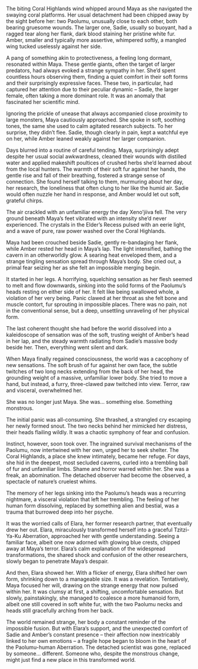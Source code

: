 The biting Coral Highlands wind whipped around Maya as she navigated the swaying coral platforms. Her usual detachment had been chipped away by the sight before her: two Paolumu, unusually close to each other, both bearing gruesome wounds. The larger one, Sadie, usually so buoyant, had a ragged tear along her flank, dark blood staining her pristine white fur. Amber, smaller and typically more assertive, whimpered softly, a mangled wing tucked uselessly against her side.

A pang of something akin to protectiveness, a feeling long dormant, resonated within Maya. These gentle giants, often the target of larger predators, had always evoked a strange sympathy in her. She’d spent countless hours observing them, finding a quiet comfort in their soft forms and their surprisingly expressive faces. These two, in particular, had captured her attention due to their peculiar dynamic – Sadie, the larger female, often taking a more dominant role. It was an anomaly that fascinated her scientific mind.

Ignoring the prickle of unease that always accompanied close proximity to large monsters, Maya cautiously approached. She spoke in soft, soothing tones, the same she used to calm agitated research subjects. To her surprise, they didn’t flee. Sadie, though clearly in pain, kept a watchful eye on her, while Amber leaned weakly against her larger companion.

Days blurred into a routine of careful tending. Maya, surprisingly adept despite her usual social awkwardness, cleaned their wounds with distilled water and applied makeshift poultices of crushed herbs she’d learned about from the local hunters. The warmth of their soft fur against her hands, the gentle rise and fall of their breathing, fostered a strange sense of connection. She found herself talking to them, murmuring about her day, her research, the loneliness that often clung to her like the humid air. Sadie would often nuzzle her hand in response, and Amber would let out soft, grateful chirps.

The air crackled with an unfamiliar energy the day Xeno'jiiva fell. The very ground beneath Maya’s feet vibrated with an intensity she’d never experienced. The crystals in the Elder’s Recess pulsed with an eerie light, and a wave of pure, raw power washed over the Coral Highlands.

Maya had been crouched beside Sadie, gently re-bandaging her flank, while Amber rested her head in Maya’s lap. The light intensified, bathing the cavern in an otherworldly glow. A searing heat enveloped them, and a strange tingling sensation spread through Maya’s body. She cried out, a primal fear seizing her as she felt an impossible merging begin.

It started in her legs. A horrifying, squelching sensation as her flesh seemed to melt and flow downwards, sinking into the solid forms of the Paolumu’s heads resting on either side of her. It felt like being swallowed whole, a violation of her very being. Panic clawed at her throat as she felt bone and muscle contort, fur sprouting in impossible places. There was no pain, not in the conventional sense, but a deep, unsettling unraveling of her physical form.

The last coherent thought she had before the world dissolved into a kaleidoscope of sensation was of the soft, trusting weight of Amber’s head in her lap, and the steady warmth radiating from Sadie’s massive body beside her. Then, everything went silent and dark.

When Maya finally regained consciousness, the world was a cacophony of new sensations. The soft brush of fur against her own face, the subtle twitches of two long necks extending from the back of her head, the grounding weight of a massive, unfamiliar lower body. She tried to move a hand, but instead, a furry, three-clawed paw twitched into view. Terror, raw and visceral, overwhelmed her.

She was no longer just Maya. She was… something else. Something monstrous.

The initial panic was all-consuming. She thrashed, a strangled cry escaping her newly formed snout. The two necks behind her mimicked her distress, their heads flailing wildly. It was a chaotic symphony of fear and confusion.

Instinct, however, soon took over. The ingrained survival mechanisms of the Paolumu, now intertwined with her own, urged her to seek shelter. The Coral Highlands, a place she knew intimately, became her refuge. For days, she hid in the deepest, most secluded caverns, curled into a trembling ball of fur and unfamiliar limbs. Shame and horror warred within her. She was a freak, an abomination. The detached observer had become the observed, a spectacle of nature’s cruelest whims.

The memory of her legs sinking into the Paolumu’s heads was a recurring nightmare, a visceral violation that left her trembling. The feeling of her human form dissolving, replaced by something alien and bestial, was a trauma that burrowed deep into her psyche.

It was the worried calls of Elara, her former research partner, that eventually drew her out. Elara, miraculously transformed herself into a graceful Tzitzi-Ya-Ku Aberration, approached her with gentle understanding. Seeing a familiar face, albeit one now adorned with glowing blue crests, chipped away at Maya’s terror. Elara’s calm explanation of the widespread transformations, the shared shock and confusion of the other researchers, slowly began to penetrate Maya’s despair.

And then, Elara showed her. With a flicker of energy, Elara shifted her own form, shrinking down to a manageable size. It was a revelation. Tentatively, Maya focused her will, drawing on the strange energy that now pulsed within her. It was clumsy at first, a shifting, uncomfortable sensation. But slowly, painstakingly, she managed to coalesce a more humanoid form, albeit one still covered in soft white fur, with the two Paolumu necks and heads still gracefully arching from her back.

The world remained strange, her body a constant reminder of the impossible fusion. But with Elara’s support, and the unexpected comfort of Sadie and Amber’s constant presence – their affection now inextricably linked to her own emotions – a fragile hope began to bloom in the heart of the Paolumu-human Aberration. The detached scientist was gone, replaced by someone… different. Someone who, despite the monstrous change, might just find a new place in this transformed world.